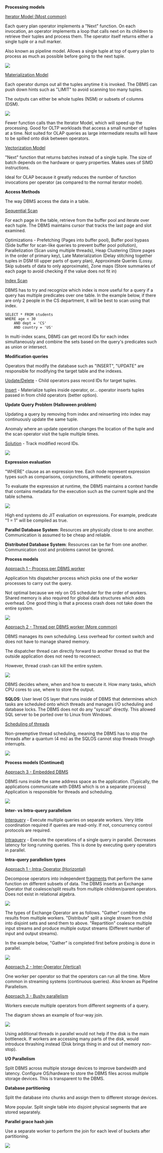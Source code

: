 **Processing models**

<u>Iterator Model (Most common)</u>

Each query plan operator implements a "Next" function. On each invocation, an operator implements a loop that calls next on its children to retrieve their tuples and process them. The operator itself returns either a single tuple or a null marker.

Also known as pipeline model. Allows a single tuple at top of query plan to process as much as possible before going to the next tuple.

![](images/Pasted%20image%2020221006130454.png)

<u>Materialization Model</u>

Each operator dumps out all the tuples anytime it is invoked. The DBMS can push down hints such as "LIMIT" to avoid scanning too many tuples.

The outputs can either be whole tuples (NSM) or subsets of columns (DSM).

![](images/Pasted%20image%2020221006131612.png)

Fewer function calls than the Iterator Model, which will speed up the processing. Good for OLTP workloads that access a small number of tuples at a time. Not suited for OLAP queries as large intermediate results will have to be spilled onto disk between operators.

<u>Vectorization Model</u>

"Next" function that returns batches instead of a single tuple. The size of batch depends on the hardware or query properties. Makes uses of SIMD instructions.

Ideal for OLAP because it greatly reduces the number of function invocations per operator (as compared to the normal iterator model).

**Access Methods**

The way DBMS access the data in a table.

<u>Sequential Scan</u>

For each page in the table, retrieve from the buffer pool and iterate over each tuple. The DBMS maintains cursor that tracks the last page and slot examined.

Optimizations - Prefetching (Pages into buffer pool), Buffer pool bypass (Side buffer for scan-like queries to prevent buffer pool pollution), Parallelization (Scan using multiple threads), Heap Clustering (Store pages in the order of primary key), Late Materialization (Delay stitching together tuples in DSM till upper parts of query plan), Approximate Queries (Lossy. Skip subsets of data to only approximate), Zone maps (Store summaries of each page to avoid checking if the value does not fit in)

<u>Index Scan</u>

DBMS has to try and recognize which index is more useful for a query if a query has multiple predicates over one table. In the example below, if there are only 2 people in the CS department, it will be best to scan using that index.

```
SELECT * FROM students
WHERE age < 30
	AND dept = 'CS'
	AND country = 'US'
```

In multi-index scans, DBMS can get record IDs for each index simultaneously and combine the sets based on the query's predicates such as union or intersect.

**Modification queries**

Operators that modify the database such as "INSERT", "UPDATE" are responsible for modifying the target table and the indexes.

<u>Update/Delete</u> - Child operators pass record IDs for target tuples.

<u>Insert</u> - Materialize tuples inside operator, or... operator inserts tuples passed in from child operators (better option).

**Update Query Problem (Halloween problem)**

Updating a query by removing from index and reinserting into index may continuously update the same tuple.

Anomaly where an update operation changes the location of the tuple and the scan operator visit the tuple multiple times.

<u>Solution</u> - Track modified record IDs.

![](images/Pasted%20image%2020221011164032.png)

**Expression evaluation**

"WHERE" clause as an expression tree. Each node represent expression types such as comparisons, conjunctions, arithmetic operators.

To evaluate the expression at runtime, the DBMS maintains a context handle that contains metadata for the execution such as the current tuple and the table schema.

![](images/Pasted%20image%2020221006141004.png)

High end systems do JIT evaluation on expressions. For example, predicate "1 = 1" will be compiled as true.

**Parallel Database System**: Resources are physically close to one another. Communication is assumed to be cheap and reliable.

**Distributed Database System**: Resources can be far from one another. Communication cost and problems cannot be ignored.

**Process models**

<u>Approach 1 - Process per DBMS worker</u>

Application hits dispatcher process which picks one of the worker processes to carry out the query.

Not optimal because we rely on OS scheduler for the order of workers. Shared memory is also required for global data structures which adds overhead. One good thing is that a process crash does not take down the entire system.

![](images/Pasted%20image%2020221025105046.png)

<u>Approach 2 - Thread per DBMS worker (More common)</u>

DBMS manages its own scheduling. Less overhead for context switch and does not have to manage shared memory.

The dispatcher thread can directly forward to another thread so that the outside application does not need to reconnect.

However, thread crash can kill the entire system.

![](images/Pasted%20image%2020221025105409.png)

DBMS decides where, when and how to execute it. How many tasks, which CPU cores to use, where to store the output.

**SQLOS**: User level OS layer that runs inside of DBMS that determines which tasks are scheduled onto which threads and manages I/O scheduling and database locks. The DBMS does not do any "syscall" directly. This allowed SQL server to be ported over to Linux from Windows.

<u>Scheduling of threads</u>

Non-preemptive thread scheduling, meaning the DBMS has to stop the threads after a quantum (4 ms) as the SQLOS cannot stop threads through interrupts.

![](images/Pasted%20image%2020221025110811.png)

**Process models (Continued)**

<u>Approach 3 -  Embedded DBMS</u>

DBMS runs inside the same address space as the application. (Typically, the applications communicate with DBMS which is on a separate process) Application is responsible for threads and scheduling.

![](images/Pasted%20image%2020221025111232.png)

**Inter- vs Intra-query parallelism**

<u>Interquery</u> - Execute multiple queries on separate workers. Very little coordination required if queries are read-only. If not, concurrency control protocols are required.

<u>Intraquery</u> - Execute the operations of a single query in parallel. Decreases latency for long running queries. This is done by executing query operators in parallel.

**Intra-query parallelism types**

<u>Approach 1 - Intra-Operator (Horizontal)</u>

Decompose operators into independent <u>fragments</u> that perform the same function on different subsets of data. The DBMS inserts an Exchange Operator that coalesce/split results from multiple children/parent operators. Does not exist in relational algebra.

![](images/Pasted%20image%2020221025113243.png)

The types of Exchange Operator are as follows. "Gather" combine the results from multiple workers. "Distribute" split a single stream from child into disjoint sets and send them to above. "Repartition" coalesce multiple input streams and produce multiple output streams (Different number of input and output streams).

In the example below, "Gather" is completed first before probing is done in parallel.

![](images/Pasted%20image%2020221025113919.png)

<u>Approach 2 - Inter-Operator (Vertical)</u>

One worker per operator so that the operators can run all the time. More common in streaming systems (continuous queries). Also known as Pipeline Parallelism.

<u>Approach 3 - Bushy parallelism</u>

Workers execute multiple operators from different segments of a query.

The diagram shows an example of four-way join.

![](images/Pasted%20image%2020221025114757.png)

Using additional threads in parallel would not help if the disk is the main bottleneck. If workers are accessing many parts of the disk, would introduce thrashing instead (Disk brings thing in and out of memory non-stop). 

**I/O Parallelism**

Split DBMS across multiple storage devices to improve bandwidth and latency. Configure OS/hardware to store the DBMS files across multiple storage devices. This is transparent to the DBMS.

**Database partitioning**

Split the database into chunks and assign them to different storage devices.

More popular. Split single table into disjoint physical segments that are stored separately.

**Parallel grace hash join**

Use a separate worker to perform the join for each level of buckets after partitioning.

![](images/Pasted%20image%2020221025112544.png)
